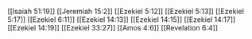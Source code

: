 [[Isaiah 51:19]]
[[Jeremiah 15:2]]
[[Ezekiel 5:12]]
[[Ezekiel 5:13]]
[[Ezekiel 5:17]]
[[Ezekiel 6:11]]
[[Ezekiel 14:13]]
[[Ezekiel 14:15]]
[[Ezekiel 14:17]]
[[Ezekiel 14:19]]
[[Ezekiel 33:27]]
[[Amos 4:6]]
[[Revelation 6:4]]
